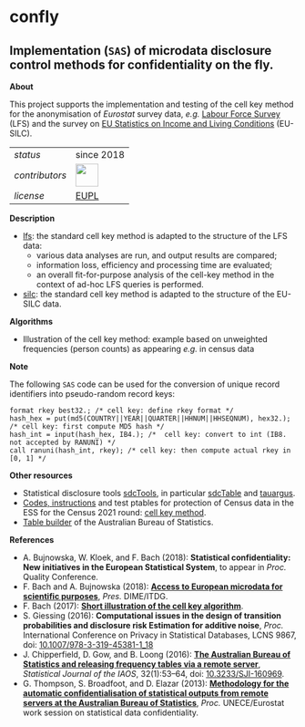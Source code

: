 confly
======

Implementation (`SAS`) of microdata disclosure control methods for confidentiality on the fly.
---

**About**

This project supports the implementation and testing of the cell key method for the anonymisation of 
_Eurostat_ survey data, _e.g._ 
[Labour Force Survey](http://ec.europa.eu/eurostat/web/microdata/european-union-labour-force-survey) (LFS)
and the survey on
[EU Statistics on Income and Living Conditions](http://ec.europa.eu/eurostat/web/microdata/european-union-statistics-on-income-and-living-conditions) (EU-SILC).

<table align="center">
    <tr> <td align="left"><i>status</i></td> <td align="left">since 2018</b></td></tr> 
    <tr> <td align="left"><i>contributors</i></td> 
    <td align="left" valign="middle">
<a href="https://github.com/bachfab"><img src="https://github.com/bachfab.png" width="40"></a>
</td> </tr> 
    <tr> <td align="left"><i>license</i></td> <td align="left"><a href="https://joinup.ec.europa.eu/sites/default/files/eupl1.1.-licence-en_0.pdfEUPL">EUPL</a> </td> </tr> 
</table>

**Description**

* [lfs](lfs): the standard cell key method is adapted to the structure of the LFS data:
  * various data analyses are  run, and output results are compared; 
  * information loss, efficiency and processing time are evaluated;
  * an overall fit-for-purpose analysis of the cell-key method in the context of 
ad-hoc LFS queries is performed.
* [silc](silc): the standard cell key method is adapted to the structure of the EU-SILC data.

**Algorithms**

* Illustration of the cell key method: example based on unweighted frequencies (person counts) 
as appearing _e.g._ in census data

**Note**

The following `SAS` code can be used for the conversion of unique record identifiers into pseudo-random record keys:

```sas
format rkey best32.; /* cell key: define rkey format */
hash_hex = put(md5(COUNTRY||YEAR||QUARTER||HHNUM||HHSEQNUM), hex32.); /* cell key: first compute MD5 hash */
hash_int = input(hash_hex, IB4.); /*  cell key: convert to int (IB8. not accepted by RANUNI) */
call ranuni(hash_int, rkey); /* cell key: then compute actual rkey in [0, 1] */
```

**<a name="resources"></a>Other resources**

* Statistical disclosure tools [sdcTools](https://github.com/sdcTools), in particular [sdcTable](https://github.com/sdcTools/sdcTable) 
and [tauargus](https://github.com/sdcTools/tauargus).
* [Codes, instructions](https://ec.europa.eu/eurostat/cros/content/testing-recommendations-codes-and-instructions_en) 
and test ptables for protection of Census data in the ESS for the Census 2021 round: 
[cell key method](https://ec.europa.eu/eurostat/cros/content/3-random-noise-cell-key-method_en).
* [Table builder](http://www.abs.gov.au/websitedbs/censushome.nsf/home/tablebuilder) of the Australian Bureau of Statistics. 

**<a name="References"></a>References**

* A. Bujnowska,  W. Kloek, and F. Bach (2018): 
**Statistical confidentiality: New initiatives in the European Statistical System**, to appear in _Proc._ Quality Conference.
* F. Bach and A. Bujnowska (2018): [**Access to European microdata for scientific purposes**](https://ec.europa.eu/eurostat/cros/system/files/item_13_access_to_microdata-fb-final.pptx), _Pres._ DIME/ITDG.
* F. Bach (2017): [**Short illustration of the cell key algorithm**](https://ec.europa.eu/eurostat/cros/system/files/cell_key_algorithm.pptx).
* S. Giessing (2016): **Computational issues in the design of transition probabilities and disclosure risk Estimation for additive noise**, _Proc._ 
International Conference on Privacy in Statistical Databases, LCNS 9867, doi: [10.1007/978-3-319-45381-1_18](https://doi.org/10.1007/978-3-319-45381-1_18)
* J. Chipperfield, D. Gow, and B. Loong (2016):
[**The Australian Bureau of Statistics and releasing frequency tables via a remote server**](https://content.iospress.com/download/statistical-journal-of-the-iaos/sji969?id=statistical-journal-of-the-iaos%2Fsji969),
_Statistical Journal of the IAOS_, 32(1):53–64, doi: [10.3233/SJI-160969](https://doi.org/10.3233/SJI-160969).
* G. Thompson, S. Broadfoot, and D. Elazar (2013): 
[**Methodology for the automatic confidentialisation of statistical outputs from remote servers at the Australian Bureau of Statistics**](http://www.unece.org/fileadmin/DAM/stats/documents/ece/ces/ge.46/2013/Topic_1_ABS.pdf),
_Proc._ UNECE/Eurostat work session on statistical data confidentiality.
